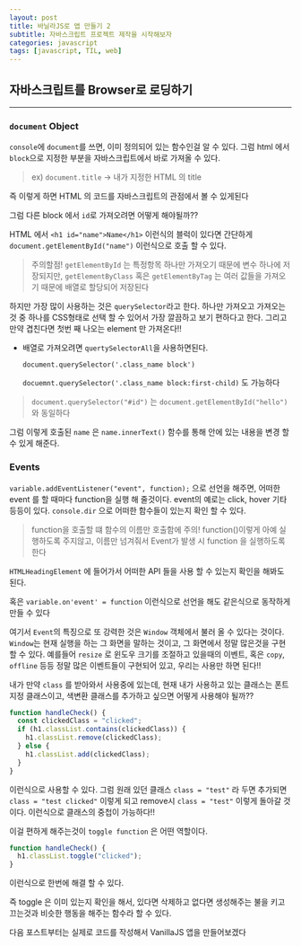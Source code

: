 ```yaml
---
layout: post
title: 바닐라JS로 앱 만들기 2
subtitle: 자바스크립트 프로젝트 제작을 시작해보자
categories: javascript
tags: [javascript, TIL, web]
---
```


## 자바스크립트를 Browser로 로딩하기

---

### `document` Object

`console`에 `document`를 쓰면, 이미 정의되어 있는 함수인걸 알 수 있다.
그럼 html 에서 `block`으로 지정한 부분을 자바스크립트에서 바로 가져올 수 있다.

> ex) `document.title` -> 내가 지정한 HTML 의 title

즉 이렇게 하면 HTML 의 코드를 자바스크립트의 관점에서 볼 수 있게된다

그럼 다른 block 에서 `id`로 가져오려면 어떻게 해야될까??

HTML 에서 `<h1 id="name">Name</h1>` 이런식의 블럭이 있다면 간단하게 `document.getElementById("name")` 이런식으로 호출 할 수 있다.

> 주의할점! `getElementById` 는 특정항목 하나만 가져오기 때문에 변수 하나에 저장되지만, `getElementByClass` 혹은 `getElementByTag` 는 여러 값들을 가져오기 때문에 배열로 할당되어 저장된다

하지만 가장 많이 사용하는 것은 `querySelector`라고 한다. 하나만 가져오고 가져오는것 중 하나를 CSS형태로 선택 할 수 있어서 가장 깔끔하고 보기 편하다고 한다. 그리고 만약 겹친다면 첫번 째 나오는 element 만 가져온다!!

- 배열로 가져오려면 `quertySelectorAll`을 사용하면된다.

  `document.querySelector('.class_name block')`

  `docuemnt.querySelector('.class_name block:first-child)` 도 가능하다

> `document.querySelector("#id")` 는 `document.getElementById("hello")` 와 동일하다

그럼 이렇게 호출된 `name` 은 `name.innerText()` 함수를 통해 안에 있는 내용을 변경 할 수 있게 해준다.

### Events

`variable.addEventListener("event", function);` 으로 선언을 해주면, 어떠한 event 를 할 때마다 function을 실행 해 줄것이다. event의 예로는 click, hover 기타등등이 있다. `console.dir` 으로 어떠한 함수들이 있는지 확인 할 수 있다.

> function을 호출할 떄 함수의 이름만 호출함에 주의! function()이렇게 아예 실행하도록 주지않고, 이름만 넘겨줘서 Event가 발생 시 function 을 실행하도록 한다

`HTMLHeadingElement` 에 들어가서 어떠한 API 들을 사용 할 수 있는지 확인을 해봐도 된다.

혹은 `variable.on'event' = function` 이런식으로 선언을 해도 같은식으로 동작하게 만들 수 있다

여기서 `Event`의 특징으로 또 강력한 것은 `Window` 객체에서 불러 올 수 있다는 것이다. `Window`는 현재 실행을 하는 그 화면을 말하는 것이고, 그 화면에서 정말 많은것을 구현 할 수 있다. 예를들어 `resize` 로 윈도우 크기를 조절하고 있을때의 이벤트, 혹은 `copy`, `offline` 등등 정말 많은 이벤트들이 구현되어 있고, 우리는 사용만 하면 된다!!

내가 만약 `class` 를 받아와서 사용중에 있는데, 현재 내가 사용하고 있는 클래스는 폰트지정 클래스이고, 색변환 클래스를 추가하고 싶으면 어떻게 사용해야 될까??

```javascript
function handleCheck() {
  const clickedClass = "clicked";
  if (h1.classList.contains(clickedClass)) {
    h1.classList.remove(clickedClass);
  } else {
    h1.classList.add(clickedClass);
  }
}
```

이런식으로 사용할 수 있다. 그럼 원래 있던 클래스 `class = "test"` 라 두면 추가되면 `class = "test clicked"` 이렇게 되고 remove시 `class = "test"` 이렇게 돌아갈 것이다. 이런식으로 클래스의 중첩이 가능하다!!

이걸 편하게 해주는것이 `toggle function` 은 어떤 역할이다.

```javascript
function handleCheck() {
  h1.classList.toggle("clicked");
}
```

이런식으로 한번에 해결 할 수 있다.

즉 toggle 은 이미 있는지 확인을 해서, 있다면 삭제하고 없다면 생성해주는 불을 키고 끄는것과 비슷한 행동을 해주는 함수라 할 수 있다.

다음 포스트부터는 실제로 코드를 작성해서 VanillaJS 앱을 만들어보겠다
